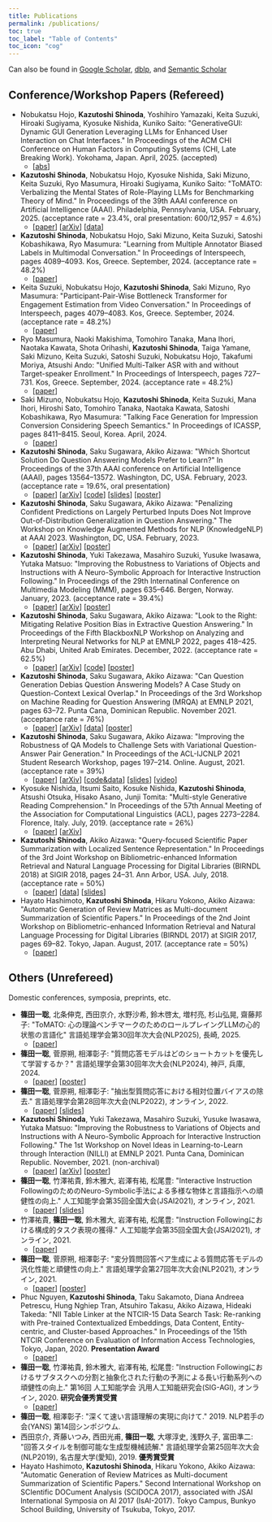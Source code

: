 ```yaml
---
title: Publications
permalink: /publications/
toc: true
toc_label: "Table of Contents"
toc_icon: "cog"
---
```


<!-- Google tag (gtag.js) -->
<script async src="https://www.googletagmanager.com/gtag/js?id=G-RHK7JKMTTB"></script>
<script>
  window.dataLayer = window.dataLayer || [];
  function gtag(){dataLayer.push(arguments);}
  gtag('js', new Date());

  gtag('config', 'G-RHK7JKMTTB');
</script>

Can also be found in [Google Scholar](https://scholar.google.co.jp/citations?user=CKzpArsAAAAJ&hl=ja), [dblp](https://dblp.uni-trier.de/pers/hd/s/Shinoda:Kazutoshi), and [Semantic Scholar](https://www.semanticscholar.org/author/Kazutoshi-Shinoda/50088672)

## Conference/Workshop Papers (Refereed)
* Nobukatsu Hojo, **Kazutoshi Shinoda**, Yoshihiro Yamazaki, Keita Suzuki, Hiroaki Sugiyama, Kyosuke Nishida, Kuniko Saito: "GenerativeGUI: Dynamic GUI Generation Leveraging LLMs for Enhanced User Interaction on Chat Interfaces." In Proceedings of the ACM CHI Conference on Human Factors in Computing Systems (CHI, Late Breaking Work). Yokohama, Japan. April, 2025. (accepted)
  * [[abs](https://programs.sigchi.org/chi/2025/program/content/194375)]
* **Kazutoshi Shinoda**, Nobukatsu Hojo, Kyosuke Nishida, Saki Mizuno, Keita Suzuki, Ryo Masumura, Hiroaki Sugiyama, Kuniko Saito: "ToMATO: Verbalizing the Mental States of Role-Playing LLMs for Benchmarking Theory of Mind." In Proceedings of the 39th AAAI conference on Artificial Intelligence (AAAI). Philadelphia, Pennsylvania, USA. February, 2025. (acceptance rate = 23.4%, oral presentation: 600/12,957 = 4.6%)
  * [[paper](https://ojs.aaai.org/index.php/AAAI/article/view/32143)] [[arXiv](https://arxiv.org/abs/2501.08838)] [[data](https://github.com/nttmdlab-nlp/ToMATO)]
* **Kazutoshi Shinoda**, Nobukatsu Hojo, Saki Mizuno, Keita Suzuki, Satoshi Kobashikawa, Ryo Masumura: "Learning from Multiple Annotator Biased Labels in Multimodal Conversation." In Proceedings of Interspeech, pages 4089–4093. Kos, Greece. September, 2024. (acceptance rate = 48.2%)
  * [[paper](https://www.isca-archive.org/interspeech_2024/shinoda24_interspeech.html)]
* Keita Suzuki, Nobukatsu Hojo, **Kazutoshi Shinoda**, Saki Mizuno, Ryo Masumura: "Participant-Pair-Wise Bottleneck Transformer for Engagement Estimation from Video Conversation." In Proceedings of Interspeech, pages 4079–4083. Kos, Greece. September, 2024. (acceptance rate = 48.2%)
  * [[paper](https://www.isca-archive.org/interspeech_2024/suzuki24_interspeech.html)]
* Ryo Masumura, Naoki Makishima, Tomohiro Tanaka, Mana Ihori, Naotaka Kawata, Shota Orihashi, **Kazutoshi Shinoda**, Taiga Yamane, Saki Mizuno, Keita Suzuki, Satoshi Suzuki, Nobukatsu Hojo, Takafumi Moriya, Atsushi Ando: "Unified Multi-Talker ASR with and without Target-speaker Enrollment." In Proceedings of Interspeech, pages 727–731. Kos, Greece. September, 2024. (acceptance rate = 48.2%)
  * [[paper](https://www.isca-archive.org/interspeech_2024/masumura24_interspeech.html)]
* Saki Mizuno, Nobukatsu Hojo, **Kazutoshi Shinoda**, Keita Suzuki, Mana Ihori, Hiroshi Sato, Tomohiro Tanaka, Naotaka Kawata, Satoshi Kobashikawa, Ryo Masumura: "Talking Face Generation for Impression Conversion Considering Speech Semantics." In Proceedings of ICASSP, pages 8411–8415. Seoul, Korea. April, 2024.
  * [[paper](https://ieeexplore.ieee.org/abstract/document/10446947)]
* **Kazutoshi Shinoda**, Saku Sugawara, Akiko Aizawa: "Which Shortcut Solution Do Question Answering Models Prefer to Learn?" In Proceedings of the 37th AAAI conference on Artificial Intelligence (AAAI), pages 13564–13572. Washington, DC, USA. February, 2023. (acceptance rate = 19.6%, oral presentation)
  * [[paper](https://ojs.aaai.org/index.php/AAAI/article/view/26590)] [[arXiv](https://arxiv.org/abs/2211.16220)] [[code](https://github.com/KazutoshiShinoda/ShortcutLearnability)] [[slides](https://github.com/KazutoshiShinoda/slides/blob/master/AAAI2023-presentation-public.pdf)] [[poster](https://github.com/KazutoshiShinoda/slides/blob/master/AAAI2023-poster-public.pdf)]
* **Kazutoshi Shinoda**, Saku Sugawara, Akiko Aizawa: "Penalizing Confident Predictions on Largely Perturbed Inputs Does Not Improve Out-of-Distribution Generalization in Question Answering." The Workshop on Knowledge Augmented Methods for NLP (KnowledgeNLP) at AAAI 2023. Washington, DC, USA. February, 2023.
  * [[paper](https://knowledge-nlp.github.io/aaai2023/papers/008-OODQA-poster.pdf)] [[arXiv](https://arxiv.org/abs/2211.16093)] [[poster](https://github.com/KazutoshiShinoda/slides/blob/master/KnowledgeNLP2023poster.pdf)]
* **Kazutoshi Shinoda**, Yuki Takezawa, Masahiro Suzuki, Yusuke Iwasawa, Yutaka Matsuo: "Improving the Robustness to Variations of Objects and Instructions with A Neuro-Symbolic Approach for Interactive Instruction Following." In Proceedings of the 29th Internatinal Conference on Multimedia Modeling (MMM), pages 635–646. Bergen, Norway. January, 2023. (acceptance rate = 39.4%)
  * [[paper](https://link.springer.com/chapter/10.1007/978-3-031-27818-1_52)] [[arXiv](https://arxiv.org/abs/2110.07031)] [[poster](https://github.com/KazutoshiShinoda/slides/blob/master/MMM2023.pdf)]
* **Kazutoshi Shinoda**, Saku Sugawara, Akiko Aizawa: "Look to the Right: Mitigating Relative Position Bias in Extractive Question Answering." In Proceedings of the Fifth BlackboxNLP Workshop on Analyzing and Interpreting Neural Networks for NLP at EMNLP 2022, pages 418–425. Abu Dhabi, United Arab Emirates. December, 2022. (acceptance rate = 62.5%)
  * [[paper](https://aclanthology.org/2022.blackboxnlp-1.35/)] [[arXiv](https://arxiv.org/abs/2210.14541)] [[code](https://github.com/KazutoshiShinoda/RelativePositionBias)] [[poster](https://github.com/KazutoshiShinoda/slides/blob/master/BlackboxNLP2022.pdf)]
* **Kazutoshi Shinoda**, Saku Sugawara, Akiko Aizawa: "Can Question Generation Debias Question Answering Models? A Case Study on Question-Context Lexical Overlap." In Proceedings of the 3rd Workshop on Machine Reading for Question Answering (MRQA) at EMNLP 2021, pages 63–72. Punta Cana, Dominican Republic. November 2021. (acceptance rate = 76%)
  * [[paper](https://aclanthology.org/2021.mrqa-1.6/)] [[arXiv](https://arxiv.org/abs/2109.11256)] [[data](https://github.com/KazutoshiShinoda/Synonym-Replacement)] [[poster](https://github.com/KazutoshiShinoda/slides/blob/master/MRQA2021.pdf)]
* **Kazutoshi Shinoda**, Saku Sugawara, Akiko Aizawa: "Improving the Robustness of QA Models to Challenge Sets with Variational Question-Answer Pair Generation." In Proceedings of the ACL-IJCNLP 2021 Student Research Workshop, pages 197–214. Online. August, 2021. (acceptance rate = 39%)
  * [[paper](https://aclanthology.org/2021.acl-srw.21/)] [[arXiv](https://arxiv.org/abs/2004.03238)] [[code&data](https://github.com/KazutoshiShinoda/VQAG)] [[slides](https://github.com/KazutoshiShinoda/slides/blob/4c2bea8cf46953dd800b646c01cbdca5ccc9e640/ACL2021SRW.pdf)] [[video](https://screencast-o-matic.com/watch/cr1TDfV1w5o)]
* Kyosuke Nishida, Itsumi Saito, Kosuke Nishida, **Kazutoshi Shinoda**, Atsushi Otsuka, Hisako Asano, Junji Tomita: "Multi-style Generative Reading Comprehension." In Proceedings of the 57th Annual Meeting of the Association for Computational Linguistics (ACL), pages 2273–2284. Florence, Italy. July, 2019. (acceptance rate = 26%)
  * [[paper](https://www.aclweb.org/anthology/P19-1220/)] [[arXiv](https://arxiv.org/abs/1901.02262)]
* **Kazutoshi Shinoda**, Akiko Aizawa: "Query-focused Scientific Paper Summarization with Localized Sentence Representation." In Proceedings of the 3rd Joint Workshop on Bibliometric-enhanced Information Retrieval and Natural Language Processing for Digital Libraries (BIRNDL 2018) at SIGIR 2018, pages 24–31. Ann Arbor, USA. July, 2018. (acceptance rate = 50%)
  * [[paper](http://ceur-ws.org/Vol-2132/paper3.pdf)] [[data](https://github.com/Alab-NII/Q-SciSumm)] [[slides](https://docs.google.com/presentation/d/13as3kIMsQZCXwSdTrG1n_-ciHNM9oa96DO0_8HIbXeA/edit?usp=sharing)]
* Hayato Hashimoto, **Kazutoshi Shinoda**, Hikaru Yokono, Akiko Aizawa: "Automatic Generation of Review Matrices as Multi-document Summarization of Scientific Papers." In Proceedings of the 2nd Joint Workshop on Bibliometric-enhanced Information Retrieval and Natural Language Processing for Digital Libraries (BIRNDL 2017) at SIGIR 2017, pages 69–82. Tokyo, Japan. August, 2017. (acceptance rate = 50%)
  * [[paper](http://ceur-ws.org/Vol-1888/paper6.pdf)]

## Others (Unrefereed)
Domestic conferences, symposia, preprints, etc.
* **篠田一聡**, 北条伸克, 西田京介, 水野沙希, 鈴木啓太, 増村亮, 杉山弘晃, 齋藤邦子: "ToMATO: 心の理論ベンチマークのためのロールプレイングLLMの心的状態の言語化"  言語処理学会第30回年次大会(NLP2025), 長崎, 2025.
  * [[paper](https://www.anlp.jp/proceedings/annual_meeting/2025/pdf_dir/B3-6.pdf)]
* **篠田一聡**, 菅原朔, 相澤彰子: "質問応答モデルはどのショートカットを優先して学習するか？" 言語処理学会第30回年次大会(NLP2024), 神戸, 兵庫, 2024.
  * [[paper](https://www.anlp.jp/proceedings/annual_meeting/2024/pdf_dir/P5-6.pdf)] [[poster](https://github.com/KazutoshiShinoda/slides/blob/master/NLP2024-poster-shinoda.pdf)]
* **篠田一聡**, 菅原朔, 相澤彰子: "抽出型質問応答における相対位置バイアスの除去." 言語処理学会第28回年次大会(NLP2022), オンライン, 2022.
  * [[paper](https://www.anlp.jp/proceedings/annual_meeting/2022/pdf_dir/C1-4.pdf)] [[slides](https://github.com/KazutoshiShinoda/slides/blob/master/NLP2022.pdf)]
* **Kazutoshi Shinoda**, Yuki Takezawa, Masahiro Suzuki, Yusuke Iwasawa, Yutaka Matsuo: "Improving the Robustness to Variations of Objects and Instructions with A Neuro-Symbolic Approach for Interactive Instruction Following." The 1st Workshop on Novel Ideas in Learning-to-Learn through Interaction (NILLI) at EMNLP 2021. Punta Cana, Dominican Republic. November, 2021. (non-archival)
  * [[paper](https://www.cs.mcgill.ca/~pparth2/nilli_workshop//assets/pdf/1.pdf)] [[arXiv](https://arxiv.org/abs/2110.07031)] [[poster](https://github.com/KazutoshiShinoda/slides/blob/master/NILLI2021.pdf)]
* **篠田一聡**, 竹澤祐貴, 鈴木雅大, 岩澤有祐, 松尾豊: "Interactive Instruction FollowingのためのNeuro-Symbolic手法による多様な物体と言語指示への頑健性の向上." 人工知能学会第35回全国大会(JSAI2021), オンライン, 2021.
  * [[paper](https://www.jstage.jst.go.jp/article/pjsai/JSAI2021/0/JSAI2021_2J3GS8b03/_article/-char/ja/)] [[slides](https://github.com/KazutoshiShinoda/slides/blob/a429e5e9e95b97a93faa34c5757b39117fbc9855/JSAI2021Shinoda.pdf)]
* 竹澤祐貴, **篠田一聡**, 鈴木雅大, 岩澤有祐, 松尾豊: "Instruction Followingにおける構成的タスク表現の獲得." 人工知能学会第35回全国大会(JSAI2021), オンライン, 2021.
  * [[paper](https://www.jstage.jst.go.jp/article/pjsai/JSAI2021/0/JSAI2021_2J4GS8c01/_article/-char/ja/)]
* **篠田一聡**, 菅原朔, 相澤彰子: "変分質問回答ペア生成による質問応答モデルの汎化性能と頑健性の向上." 言語処理学会第27回年次大会(NLP2021), オンライン, 2021.
  * [[paper](https://www.anlp.jp/proceedings/annual_meeting/2021/pdf_dir/P7-21.pdf)] [[poster](https://github.com/KazutoshiShinoda/slides/blob/2923b95775cb92628d8ff955a8e2e81c18e078a1/NLP2021-Shinoda-Posterv4.pdf)]
* Phuc Nguyen, **Kazutoshi Shinoda**, Taku Sakamoto, Diana Andreea Petrescu, Hung Nghiep Tran, Atsuhiro Takasu, Akiko Aizawa, Hideaki Takeda: "NII Table Linker at the NTCIR-15 Data Search Task: Re-ranking with Pre-trained Contextualized Embeddings, Data Content, Entity-centric, and Cluster-based Approaches." In Proceedings of the 15th NTCIR Conference on Evaluation of Information Access Technologies, Tokyo, Japan, 2020. **Presentation Award**
  * [[paper](http://research.nii.ac.jp/ntcir/workshop/OnlineProceedings15/pdf/ntcir/04-NTCIR15-DATA-NguyenP.pdf)]
* **篠田一聡**, 竹澤祐貴, 鈴木雅大, 岩澤有祐, 松尾豊: "Instruction Followingにおけるサブタスクへの分割と抽象化された行動の予測による長い行動系列への頑健性の向上." 第16回 人工知能学会 汎用人工知能研究会(SIG-AGI), オンライン, 2020. **研究会優秀賞受賞**
  * [[paper](https://jsai.ixsq.nii.ac.jp/ej/?action=pages_view_main&active_action=repository_view_main_item_detail&item_id=10860&item_no=1&page_id=13&block_id=23)]
* **篠田一聡**, 相澤彰子: "深くて速い言語理解の実現に向けて." 2019. NLP若手の会(YANS) 第14回シンポジウム.
* 西田京介, 斉藤いつみ, 西田光甫, **篠田一聡**, 大塚淳史, 浅野久子, 富田準二: "回答スタイルを制御可能な生成型機械読解." 言語処理学会第25回年次大会(NLP2019), 名古屋大学(愛知), 2019. **優秀賞受賞**
* Hayato Hashimoto, **Kazutoshi Shinoda**, Hikaru Yokono, Akiko Aizawa: "Automatic Generation of Review Matrices as Multi-document Summarization of Scientific Papers." Second International Workshop on SCIentific DOCument Analysis (SCIDOCA 2017), associated with JSAI International Symposia on AI 2017 (IsAI-2017). Tokyo Campus, Bunkyo School Building, University of Tsukuba, Tokyo, 2017.

